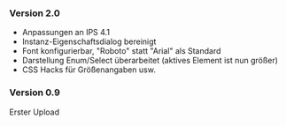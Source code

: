 ### Version 2.0
+ Anpassungen an IPS 4.1
+ Instanz-Eigenschaftsdialog bereinigt
+ Font konfigurierbar, "Roboto" statt "Arial" als Standard
+ Darstellung Enum/Select überarbeitet (aktives Element ist nun größer)
+ CSS Hacks für Größenangaben usw.

### Version 0.9
Erster Upload
